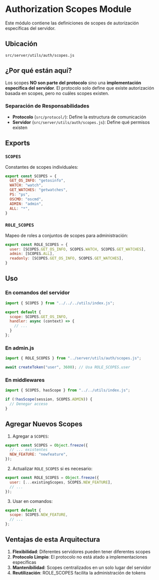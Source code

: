 # Authorization Scopes Module

Este módulo contiene las definiciones de scopes de autorización específicas del servidor.

## Ubicación

```
src/server/utils/auth/scopes.js
```

## ¿Por qué están aquí?

Los scopes **NO son parte del protocolo** sino una **implementación específica del servidor**. El protocolo solo define que existe autorización basada en scopes, pero no cuáles scopes existen.

### Separación de Responsabilidades

- **Protocolo** (`src/protocol/`): Define la estructura de comunicación
- **Servidor** (`src/server/utils/auth/scopes.js`): Define qué permisos existen

## Exports

### `SCOPES`
Constantes de scopes individuales:
```javascript
export const SCOPES = {
  GET_OS_INFO: "getosinfo",
  WATCH: "watch", 
  GET_WATCHES: "getwatches",
  PS: "ps",
  OSCMD: "oscmd",
  ADMIN: "admin",
  ALL: "*",
}
```

### `ROLE_SCOPES`
Mapeo de roles a conjuntos de scopes para administración:
```javascript
export const ROLE_SCOPES = {
  user: [SCOPES.GET_OS_INFO, SCOPES.WATCH, SCOPES.GET_WATCHES],
  admin: [SCOPES.ALL],
  readonly: [SCOPES.GET_OS_INFO, SCOPES.GET_WATCHES],
}
```

## Uso

### En comandos del servidor
```javascript
import { SCOPES } from "../../../utils/index.js";

export default {
  scope: SCOPES.GET_OS_INFO,
  handler: async (context) => {
    // ...
  }
};
```

### En admin.js
```javascript
import { ROLE_SCOPES } from "../server/utils/auth/scopes.js";

await createToken("user", 3600); // Usa ROLE_SCOPES.user
```

### En middlewares
```javascript
import { SCOPES, hasScope } from "../../utils/index.js";

if (!hasScope(session, SCOPES.ADMIN)) {
  // Denegar acceso
}
```

## Agregar Nuevos Scopes

1. Agregar a `SCOPES`:
```javascript
export const SCOPES = Object.freeze({
  // ... existentes
  NEW_FEATURE: "newfeature",
});
```

2. Actualizar `ROLE_SCOPES` si es necesario:
```javascript
export const ROLE_SCOPES = Object.freeze({
  user: [...existingScopes, SCOPES.NEW_FEATURE],
  // ...
});
```

3. Usar en comandos:
```javascript
export default {
  scope: SCOPES.NEW_FEATURE,
  // ...
};
```

## Ventajas de esta Arquitectura

1. **Flexibilidad**: Diferentes servidores pueden tener diferentes scopes
2. **Protocolo Limpio**: El protocolo no está atado a implementaciones específicas
3. **Mantenibilidad**: Scopes centralizados en un solo lugar del servidor
4. **Reutilización**: ROLE_SCOPES facilita la administración de tokens

